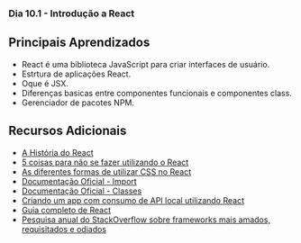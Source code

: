 ### Dia 10.1 - Introdução a React

## Principais Aprendizados

  - React é uma biblioteca JavaScript para criar interfaces de usuário.
  - Estrtura de aplicações React.
  - Oque é JSX.
  - Diferenças basicas entre componentes funcionais e componentes class.
  - Gerenciador de pacotes NPM.

## Recursos Adicionais

 - [A História do React](https://medium.com/@ppternunes/a-hist%C3%B3ria-do-react-ba346c416fe1)
 - [5 coisas para não se fazer utilizando o React](https://blog.logrocket.com/5-things-not-do-building-react-applications/)
 - [As diferentes formas de utilizar CSS no React](https://www.w3schools.com/react/react_css.asp)
 - [Documentação Oficial - Import](https://developer.mozilla.org/pt-BR/docs/Web/JavaScript/Reference/Statements/import)
 - [Documentação Oficial - Classes](https://developer.mozilla.org/en-US/docs/Web/JavaScript/Reference/Classes)
 - [Criando um app com consumo de API local utilizando React](https://betterprogramming.pub/creating-a-simple-app-with-react-js-f6aa88998952)
 - [Guia completo de React](https://tableless.com.br/guia-completo-react-ecossistema/)
 - [Pesquisa anual do StackOverflow sobre frameworks mais amados, requisitados e odiados](https://insights.stackoverflow.com/survey/2019#technology-_-most-loved-dreaded-and-wanted-web-frameworks)